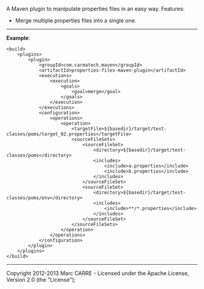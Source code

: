 A Maven plugin to manipulate properties files in an easy way.
Features:
  - Merge multiple properties files into a single one.

*******************************************************************************
**Example**:


    <build>
        <plugins>
            <plugin>
                <groupId>com.carmatech.maven</groupId>
                <artifactId>properties-files-maven-plugin</artifactId>
                <executions>
                    <execution>
                        <goals>
                            <goal>merge</goal>
                        </goals>
                    </execution>
                </executions>
                <configuration>
                    <operations>
                        <operation>
                            <targetFile>${basedir}/target/test-classes/poms/target_02.properties</targetFile>
                            <sourceFileSets>
                                <sourceFileSet>
                                    <directory>${basedir}/target/test-classes/poms</directory>
                                    <includes>
                                        <include>a.properties</include>
                                        <include>b.properties</include>
                                    </includes>
                                </sourceFileSet>
                                <sourceFileSet>
                                    <directory>${basedir}/target/test-classes/poms/env</directory>
                                    <includes>
                                        <include>**/*.properties</include>
                                    </includes>
                                </sourceFileSet>
                            </sourceFileSets>
                        </operation>
                    </operations>
                </configuration>
            </plugin>
        </plugins>
    </build>


*******************************************************************************
Copyright 2012-2013 Marc CARRE - Licensed under the Apache License, Version 2.0 (the "License");


